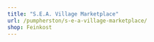 ```yaml
---
title: "S.E.A. Village Marketplace"
url: /pumpherston/s-e-a-village-marketplace/
shop: Feinkost
---
```

